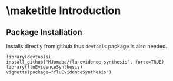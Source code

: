 \maketitle
Introduction
============

Package Installation
--------------------

Installs directly from github thus `devtools` package is also needed.

    library(devtools)
    install_github("MJomaba/flu-evidence-synthesis", force=TRUE)
    library(fluEvidenceSynthesis)
    vignette(package="fluEvidenceSynthesis")
